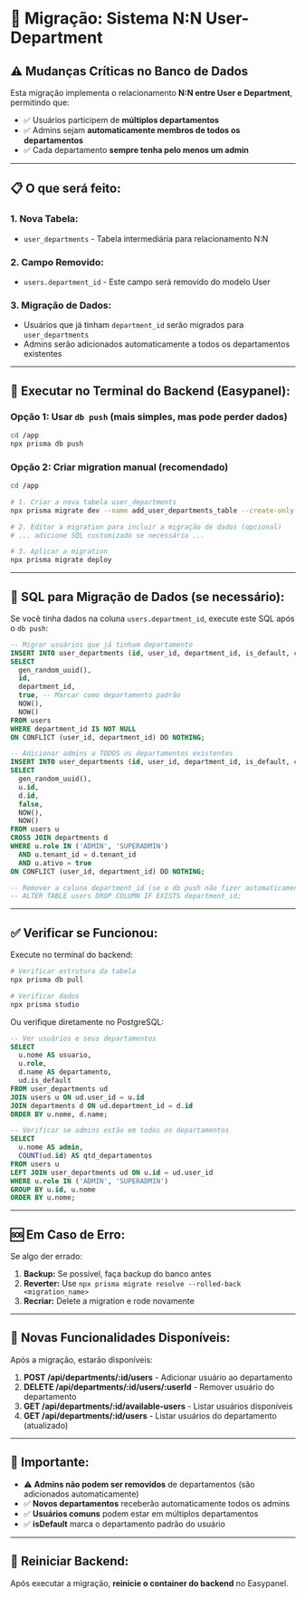 # 🚀 Migração: Sistema N:N User-Department

## ⚠️ Mudanças Críticas no Banco de Dados

Esta migração implementa o relacionamento **N:N entre User e Department**, permitindo que:
- ✅ Usuários participem de **múltiplos departamentos**
- ✅ Admins sejam **automaticamente membros de todos os departamentos**
- ✅ Cada departamento **sempre tenha pelo menos um admin**

---

## 📋 O que será feito:

### 1. **Nova Tabela:**
- `user_departments` - Tabela intermediária para relacionamento N:N

### 2. **Campo Removido:**
- `users.department_id` - Este campo será removido do modelo User

### 3. **Migração de Dados:**
- Usuários que já tinham `department_id` serão migrados para `user_departments`
- Admins serão adicionados automaticamente a todos os departamentos existentes

---

## 🔧 Executar no Terminal do Backend (Easypanel):

### Opção 1: Usar `db push` (mais simples, mas pode perder dados)
```bash
cd /app
npx prisma db push
```

### Opção 2: Criar migration manual (recomendado)
```bash
cd /app

# 1. Criar a nova tabela user_departments
npx prisma migrate dev --name add_user_departments_table --create-only

# 2. Editar a migration para incluir a migração de dados (opcional)
# ... adicione SQL customizado se necessário ...

# 3. Aplicar a migration
npx prisma migrate deploy
```

---

## 📝 SQL para Migração de Dados (se necessário):

Se você tinha dados na coluna `users.department_id`, execute este SQL após o `db push`:

```sql
-- Migrar usuários que já tinham departamento
INSERT INTO user_departments (id, user_id, department_id, is_default, created_at, updated_at)
SELECT 
  gen_random_uuid(),
  id,
  department_id,
  true, -- Marcar como departamento padrão
  NOW(),
  NOW()
FROM users
WHERE department_id IS NOT NULL
ON CONFLICT (user_id, department_id) DO NOTHING;

-- Adicionar admins a TODOS os departamentos existentes
INSERT INTO user_departments (id, user_id, department_id, is_default, created_at, updated_at)
SELECT 
  gen_random_uuid(),
  u.id,
  d.id,
  false,
  NOW(),
  NOW()
FROM users u
CROSS JOIN departments d
WHERE u.role IN ('ADMIN', 'SUPERADMIN')
  AND u.tenant_id = d.tenant_id
  AND u.ativo = true
ON CONFLICT (user_id, department_id) DO NOTHING;

-- Remover a coluna department_id (se o db push não fizer automaticamente)
-- ALTER TABLE users DROP COLUMN IF EXISTS department_id;
```

---

## ✅ Verificar se Funcionou:

Execute no terminal do backend:

```bash
# Verificar estrutura da tabela
npx prisma db pull

# Verificar dados
npx prisma studio
```

Ou verifique diretamente no PostgreSQL:

```sql
-- Ver usuários e seus departamentos
SELECT 
  u.nome AS usuario,
  u.role,
  d.name AS departamento,
  ud.is_default
FROM user_departments ud
JOIN users u ON ud.user_id = u.id
JOIN departments d ON ud.department_id = d.id
ORDER BY u.nome, d.name;

-- Verificar se admins estão em todos os departamentos
SELECT 
  u.nome AS admin,
  COUNT(ud.id) AS qtd_departamentos
FROM users u
LEFT JOIN user_departments ud ON u.id = ud.user_id
WHERE u.role IN ('ADMIN', 'SUPERADMIN')
GROUP BY u.id, u.nome
ORDER BY u.nome;
```

---

## 🆘 Em Caso de Erro:

Se algo der errado:

1. **Backup:** Se possível, faça backup do banco antes
2. **Reverter:** Use `npx prisma migrate resolve --rolled-back <migration_name>`
3. **Recriar:** Delete a migration e rode novamente

---

## 🎯 Novas Funcionalidades Disponíveis:

Após a migração, estarão disponíveis:

1. **POST /api/departments/:id/users** - Adicionar usuário ao departamento
2. **DELETE /api/departments/:id/users/:userId** - Remover usuário do departamento
3. **GET /api/departments/:id/available-users** - Listar usuários disponíveis
4. **GET /api/departments/:id/users** - Listar usuários do departamento (atualizado)

---

## 📌 Importante:

- ⚠️ **Admins não podem ser removidos** de departamentos (são adicionados automaticamente)
- ✅ **Novos departamentos** receberão automaticamente todos os admins
- ✅ **Usuários comuns** podem estar em múltiplos departamentos
- ✅ **isDefault** marca o departamento padrão do usuário

---

## 🔄 Reiniciar Backend:

Após executar a migração, **reinicie o container do backend** no Easypanel.

